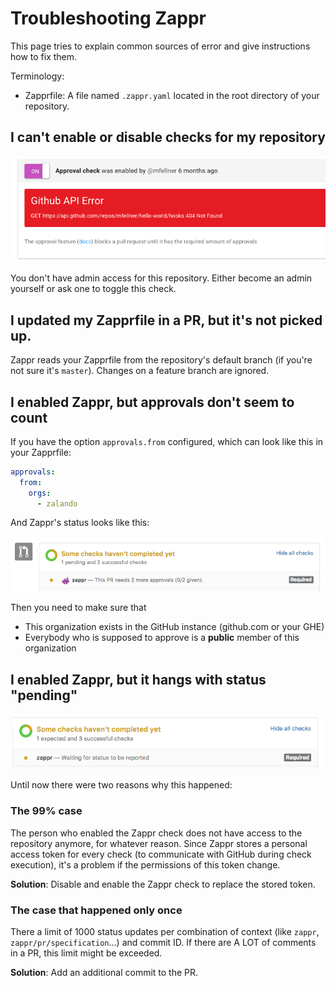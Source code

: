 # Troubleshooting Zappr

This page tries to explain common sources of error and give instructions how to fix them.

Terminology:

* Zapprfile: A file named `.zappr.yaml` located in the root directory of your repository.

## I can't enable or disable checks for my repository

![A Github 404 API error is visible](img/troubleshooting/no-enable-disable.png)

You don't have admin access for this repository. Either become an admin yourself or ask one to toggle this check.
 
## I updated my Zapprfile in a PR, but it's not picked up.

Zappr reads your Zapprfile from the repository's default branch (if you're not sure it's `master`). Changes on a feature branch are ignored.

## I enabled Zappr, but approvals don't seem to count

If you have the option `approvals.from` configured, which can look like this in your Zapprfile:
 
~~~ yaml
approvals:
  from:
    orgs:
      - zalando
~~~

And Zappr's status looks like this:

![Zappr reports pending status with zero approvals](img/troubleshooting/no-approval-counted.png)

Then you need to make sure that

* This organization exists in the GitHub instance (github.com or your GHE)
* Everybody who is supposed to approve is a **public** member of this organization

## I enabled Zappr, but it hangs with status "pending"

![GitHub says "Waiting for status to be reported"](img/troubleshooting/no-success-status.png)

Until now there were two reasons why this happened:

### The 99% case

The person who enabled the Zappr check does not have access to the repository anymore, for whatever reason. Since Zappr stores a personal access token for every check (to communicate with GitHub during check execution), it's a problem if the permissions of this token change.
 
**Solution**: Disable and enable the Zappr check to replace the stored token.

### The case that happened only once

There a limit of 1000 status updates per combination of context (like `zappr`, `zappr/pr/specification`...) and commit ID. If there are A LOT of comments in a PR, this limit might be exceeded.

**Solution**: Add an additional commit to the PR.
